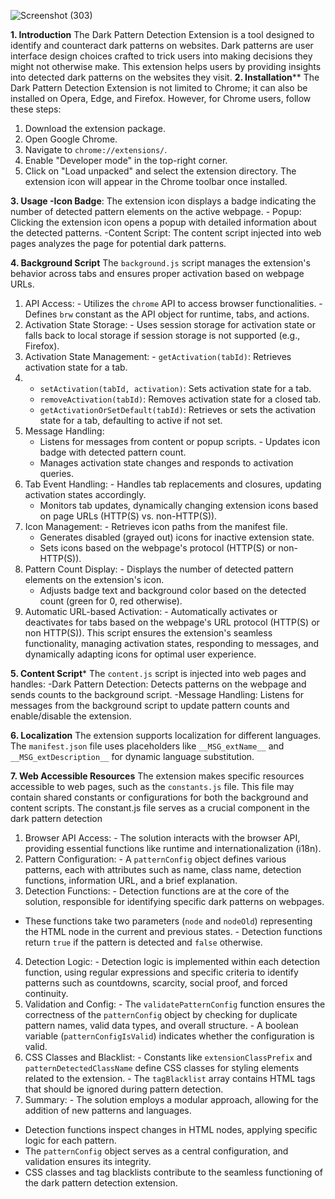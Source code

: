 
![Screenshot (303)](https://github.com/rajnish159/Dark-Pattern-Detection/assets/108886478/bac2259c-0042-4255-bf15-cc93dcc83a5d)

**1. Introduction**
The Dark Pattern Detection Extension is a tool designed to identify and counteract dark patterns on websites. 
Dark patterns are user interface design choices crafted to trick users into making decisions they might not otherwise make. This extension helps users by providing insights into detected dark patterns on the websites they visit. 
**2. Installation**** 
The Dark Pattern Detection Extension is not limited to Chrome; it can also be installed on Opera, Edge, and 
Firefox. However, for Chrome users, follow these steps: 
1. Download the extension package. 
2. Open Google Chrome. 
3. Navigate to `chrome://extensions/`. 
4. Enable "Developer mode" in the top-right corner. 
5. Click on "Load unpacked" and select the extension directory. 
The extension icon will appear in the Chrome toolbar once installed.

**3. Usage -Icon Badge**: The extension icon displays a badge indicating the number of detected pattern elements on the 
active webpage. - Popup: Clicking the extension icon opens a popup with detailed information about the detected patterns.
-Content Script: The content script injected into web pages analyzes the page for potential dark patterns. 

**4.  Background Script** 
The `background.js` script manages the extension's behavior across tabs and ensures proper activation based on 
webpage URLs. 
1. API Access: - Utilizes the `chrome` API to access browser functionalities. - Defines `brw` constant as the API object for runtime, tabs, and actions. 
2. Activation State Storage: - Uses session storage for activation state or falls back to local storage if session storage is not supported (e.g., 
Firefox). 
3. Activation State Management: - `getActivation(tabId)`: Retrieves activation state for a tab.
4. - `setActivation(tabId, activation)`: Sets activation state for a tab.
   - `removeActivation(tabId)`: Removes activation state for a closed tab.
   - `getActivationOrSetDefault(tabId)`: Retrieves or sets the activation state for a tab, defaulting to 
active if not set. 
5. Message Handling:
   - Listens for messages from content or popup scripts. - Updates icon badge with detected pattern count.
   - Manages activation state changes and responds to activation queries. 
6. Tab Event Handling: - Handles tab replacements and closures, updating activation states accordingly.
   - Monitors tab updates, dynamically changing extension icons based on page URLs (HTTP(S) vs. non-HTTP(S)). 
7. Icon Management: - Retrieves icon paths from the manifest file.
   - Generates disabled (grayed out) icons for inactive extension state.
   - Sets icons based on the webpage's protocol (HTTP(S) or non-HTTP(S)). 
8. Pattern Count Display: - Displays the number of detected pattern elements on the extension's icon.
    - Adjusts badge text and background color based on the detected count (green for 0, red otherwise). 
9. Automatic URL-based Activation: - Automatically activates or deactivates for tabs based on the webpage's URL protocol (HTTP(S) or non
HTTP(S)). 
This script ensures the extension's seamless functionality, managing activation states, responding to messages, 
and dynamically adapting icons for optimal user experience.

**5. Content Script***
The `content.js` script is injected into web pages and handles:
-Dark Pattern Detection: Detects patterns on the webpage and sends counts to the background script. 
-Message Handling: Listens for messages from the background script to update pattern counts and 
enable/disable the extension. 

**6. Localization**
The extension supports localization for different languages. The `manifest.json` file uses placeholders like 
`__MSG_extName__` and `__MSG_extDescription__` for dynamic language substitution. 

**7. Web Accessible Resources**
The extension makes specific resources accessible to web pages, such as the `constants.js` file. This file may 
contain shared constants or configurations for both the background and content scripts. 
The constant.js file serves as a crucial component in the dark pattern detection  
1. Browser API Access: - The solution interacts with the browser API, providing essential functions like runtime and internationalization 
(i18n). 
2. Pattern Configuration: - A `patternConfig` object defines various patterns, each with attributes such as name, class name, detection 
functions, information URL, and a brief explanation. 
3. Detection Functions: - Detection functions are at the core of the solution, responsible for identifying specific dark patterns on 
webpages. 
- These functions take two parameters (`node` and `nodeOld`) representing the HTML node in the current and 
previous states. - Detection functions return `true` if the pattern is detected and `false` otherwise. 
4. Detection Logic: - Detection logic is implemented within each detection function, using regular expressions and specific criteria 
to identify patterns such as countdowns, scarcity, social proof, and forced continuity. 
5. Validation and Config: - The `validatePatternConfig` function ensures the correctness of the `patternConfig` object by checking for 
duplicate pattern names, valid data types, and overall structure. - A boolean variable (`patternConfigIsValid`) indicates whether the configuration is valid. 
6. CSS Classes and Blacklist: - Constants like `extensionClassPrefix` and `patternDetectedClassName` define CSS classes for styling elements 
related to the extension. - The `tagBlacklist` array contains HTML tags that should be ignored during pattern detection. 
7. Summary: - The solution employs a modular approach, allowing for the addition of new patterns and languages.
  - Detection functions inspect changes in HTML nodes, applying specific logic for each pattern.
  - The `patternConfig` object serves as a central configuration, and validation ensures its integrity.
  - CSS classes and tag blacklists contribute to the seamless functioning of the dark pattern detection extension.
